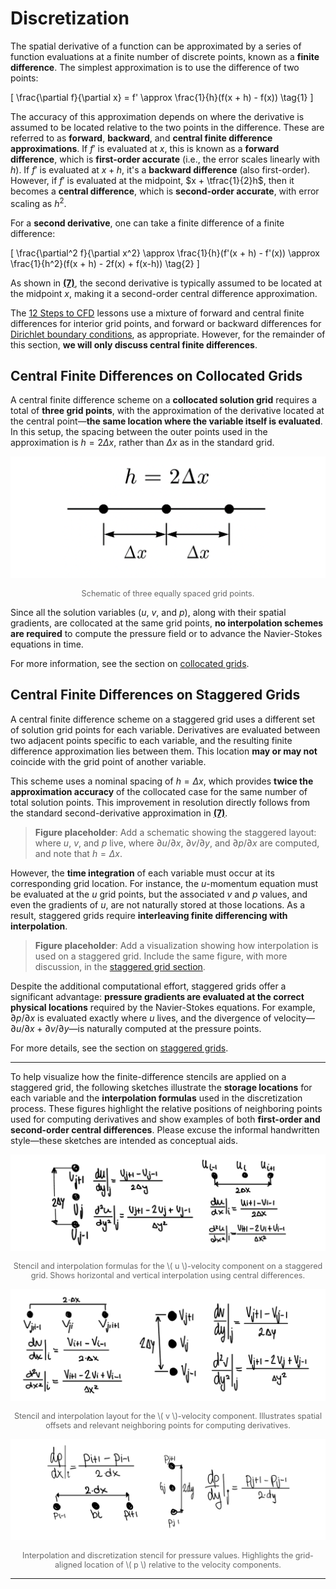 # Discretization 

The spatial derivative of a function can be approximated by a series of function evaluations at a finite number of discrete points, known as a **finite difference**. The simplest approximation is to use the difference of two points:

<div id="eq-first-deriv"></div>

\[
\frac{\partial f}{\partial x} = f' \approx \frac{1}{h}(f(x + h) - f(x)) \tag{1}
\]

The accuracy of this approximation depends on where the derivative is assumed to be located relative to the two points in the difference. These are referred to as **forward**, **backward**, and **central finite difference approximations**. If $f'$ is evaluated at $x$, this is known as a **forward difference**, which is **first-order accurate** (i.e., the error scales linearly with $h$). If $f'$ is evaluated at $x + h$, it's a **backward difference** (also first-order). However, if $f'$ is evaluated at the midpoint, $x + \tfrac{1}{2}h$, then it becomes a **central difference**, which is **second-order accurate**, with error scaling as $h^2$.

For a **second derivative**, one can take a finite difference of a finite difference:

<div id="eq-second-deriv"></div>

\[
\frac{\partial^2 f}{\partial x^2}
\approx \frac{1}{h}(f'(x + h) - f'(x))
\approx \frac{1}{h^2}(f(x + h) - 2f(x) + f(x-h)) \tag{2}
\]

As shown in [**(7)**](#eq-second-deriv), the second derivative is typically assumed to be located at the midpoint $x$, making it a second-order central difference approximation.

The [12 Steps to CFD][barba] lessons use a mixture of forward and central finite differences for interior grid points, and forward or backward differences for [Dirichlet boundary conditions](./boundary_conditions.md), as appropriate. However, for the remainder of this section, **we will only discuss central finite differences**.

## Central Finite Differences on Collocated Grids

A central finite difference scheme on a **collocated solution grid** requires a total of **three grid points**, with the approximation of the derivative located at the central point—**the same location where the variable itself is evaluated**. In this setup, the spacing between the outer points used in the approximation is $h = 2\Delta x$, rather than $\Delta x$ as in the standard grid.

![Discretization_1](../images/Discretization_1.png)
<p style="text-align: center; font-size: 0.9em; color: #666;">
Schematic of three equally spaced grid points.
</p>

Since all the solution variables ($u$, $v$, and $p$), along with their spatial gradients, are collocated at the same grid points, **no interpolation schemes are required** to compute the pressure field or to advance the Navier-Stokes equations in time.

For more information, see the section on [collocated grids](./grid_types.md#collocated-grid).

## Central Finite Differences on Staggered Grids

A central finite difference scheme on a staggered grid uses a different set of solution grid points for each variable. Derivatives are evaluated between two adjacent points specific to each variable, and the resulting finite difference approximation lies between them. This location **may or may not** coincide with the grid point of another variable.

This scheme uses a nominal spacing of $h = \Delta x$, which provides **twice the approximation accuracy** of the collocated case for the same number of total solution points. This improvement in resolution directly follows from the standard second-derivative approximation in [**(7)**](#eq-second-deriv).

> **Figure placeholder**: Add a schematic showing the staggered layout: where $u$, $v$, and $p$ live, where $\partial u/\partial x$, $\partial v/\partial y$, and $\partial p/\partial x$ are computed, and note that $h = \Delta x$.

However, the **time integration** of each variable must occur at its corresponding grid location. For instance, the $u$-momentum equation must be evaluated at the $u$ grid points, but the associated $v$ and $p$ values, and even the gradients of $u$, are not naturally stored at those locations. As a result, staggered grids require **interleaving finite differencing with interpolation**.

> **Figure placeholder**: Add a visualization showing how interpolation is used on a staggered grid. Include the same figure, with more discussion, in the [staggered grid section](./grid_types.md#staggered-grid).

Despite the additional computational effort, staggered grids offer a significant advantage: **pressure gradients are evaluated at the correct physical locations** required by the Navier-Stokes equations. For example, $\partial p/\partial x$ is evaluated exactly where $u$ lives, and the divergence of velocity—$\partial u/\partial x + \partial v/\partial y$—is naturally computed at the pressure points.

For more details, see the section on [staggered grids](./grid_types.md#staggered-grid).

---

To help visualize how the finite-difference stencils are applied on a staggered grid, the following sketches illustrate the **storage locations** for each variable and the **interpolation formulas** used in the discretization process. These figures highlight the relative positions of neighboring points used for computing derivatives and show examples of both **first-order and second-order central differences**. Please excuse the informal handwritten style—these sketches are intended as conceptual aids.

![u-velocity interpolation stencil](../images/u_interpolation.jpeg)
<p style="text-align: center; font-size: 0.9em; color: #666;">
Stencil and interpolation formulas for the \( u \)-velocity component on a staggered grid. Shows horizontal and vertical interpolation using central differences.
</p>

![v-velocity interpolation stencil](../images/v_interpolation.jpeg)
<p style="text-align: center; font-size: 0.9em; color: #666;">
Stencil and interpolation layout for the \( v \)-velocity component. Illustrates spatial offsets and relevant neighboring points for computing derivatives.
</p>

![Pressure interpolation stencil](../images/p_interpolation.jpeg)
<p style="text-align: center; font-size: 0.9em; color: #666;">
Interpolation and discretization stencil for pressure values. Highlights the grid-aligned location of \( p \) relative to the velocity components.
</p>


---
[barba]: https://github.com/barbagroup/CFDPython "Lorena Barba's CFD Python Tutorials"